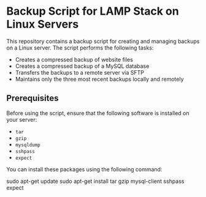 # Backup Script for LAMP Stack on Linux Servers

This repository contains a backup script for creating and managing backups on a Linux server. The script performs the following tasks:

- Creates a compressed backup of website files
- Creates a compressed backup of a MySQL database
- Transfers the backups to a remote server via SFTP
- Maintains only the three most recent backups locally and remotely

## Prerequisites

Before using the script, ensure that the following software is installed on your server:

- `tar`
- `gzip`
- `mysqldump`
- `sshpass`
- `expect`

You can install these packages using the following command:

sudo apt-get update
sudo apt-get install tar gzip mysql-client sshpass expect
